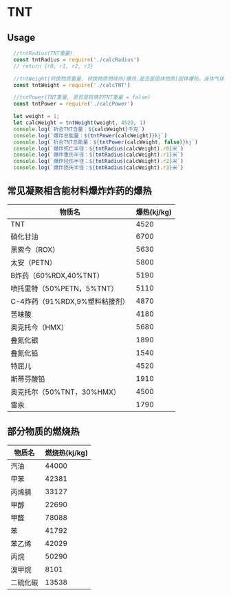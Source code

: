 # TNT

## Usage

``` js
  //tntRadius(TNT重量)
  const tntRadius = require('./calcRadius')
  // return {r0, r1, r2, r3}

  //tntWeight(转换物质重量, 转换物质燃烧热/爆热,是否是固体物质[固体爆热，液体气体燃烧热] = true)
  const tntWeight = require('./calcTNT')

  //tntPower(TNT重量, 是否是转换的TNT重量 = false)
  const tntPower = require('./calcPower')

  let weight = 1;
  let calcWeight = tntWeight(weight, 4520, 1)
  console.log(`折合TNT含量：${calcWeight}千克`)
  console.log(`爆炸总能量：${tntPower(calcWeight)}kj`)
  console.log(`折合TNT总能量：${tntPower(calcWeight, false)}kj`)
  console.log(`爆炸死亡半径：${tntRadius(calcWeight).r0}米`)
  console.log(`爆炸重伤半径：${tntRadius(calcWeight).r1}米`)
  console.log(`爆炸轻伤半径：${tntRadius(calcWeight).r2}米`)
  console.log(`爆炸损失半径：${tntRadius(calcWeight).r3}米`)
```

## 常见凝聚相含能材料爆炸炸药的爆热

| 物质名 | 爆热(kj/kg) |
| --- | --- |
| TNT | 4520 | 
硝化甘油|6700
黑索今（ROX）|5630
太安（PETN）|5800
B炸药（60%RDX,40%TNT）|5190
喷托里特（50%PETN，5%TNT）|5110
C-4炸药（91%RDX,9%塑料粘接剂）|4870
苦味酸|4180
奥克托今（HMX）|5680
叠氮化银|1890
叠氮化铅|1540
特屈儿|4520
斯蒂芬酸铅|1910
奥克托尔（50%TNT，30%HMX）|4500
雷汞|1790

## 部分物质的燃烧热

| 物质名 | 燃烧热(kj/kg) |
| --- | --- |
| 汽油 | 44000 |
甲苯|42381
丙烯腈|33127
甲醇|22690
甲醛|78088
苯|41792
苯乙烯|42029
丙烷|50290
溴甲烷|8101
二硫化碳|13538
